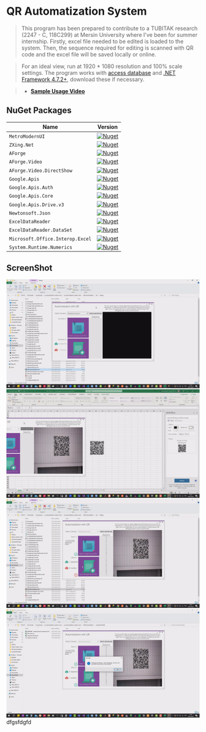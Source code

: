 # QR Automatization System

> This program has been prepared to contribute to a TUBITAK research (2247 - C, 118C299) at Mersin University where I've been for summer internship. Firstly, excel file needed to be edited is loaded to the system. Then, the sequence required for editing is scanned with QR code and the excel file will be saved locally or online.

> For an ideal view, run at 1920 * 1080 resolution and 100% scale settings. The program works with [access database](https://www.microsoft.com/en-us/download/details.aspx?id=13255) and [.NET Framework 4.7.2+](https://dotnet.microsoft.com/en-us/download/dotnet-framework/net472), download these if necessary.

> - [**Sample Usage Video**](https://drive.google.com/file/d/13fmTyOi8tIPRJHQVSsMBw6ejVzWANmMe/view?usp=sharing)


## **NuGet Packages**

| Name | Version |
| ---- | ------- |
| `MetroModernUI`| [![Nuget](https://img.shields.io/nuget/v/MetroModernUI.svg)](https://www.nuget.org/packages/MetroModernUI/) |
| `ZXing.Net` | [![Nuget](https://img.shields.io/nuget/v/ZXing.Net.svg)](https://www.nuget.org/packages/ZXing.Net) |
| `AForge` | [![Nuget](https://img.shields.io/nuget/v/AForge.svg)](https://www.nuget.org/packages/Aforge) |
| `AForge.Video` | [![Nuget](https://img.shields.io/nuget/v/AForge.Video.svg)](https://www.nuget.org/packages/AForge.Video) |
| `AForge.Video.DirectShow` | [![Nuget](https://img.shields.io/nuget/v/AForge.Video.DirectShow.svg)](https://www.nuget.org/packages/AForge.Video.DirectShow) |
| `Google.Apis` | [![Nuget](https://img.shields.io/nuget/v/Google.Apis.svg)](https://www.nuget.org/packages/Google.Apis) |
| `Google.Apis.Auth` | [![Nuget](https://img.shields.io/nuget/v/Google.Apis.Auth.svg)](https://www.nuget.org/packages/Google.Apis.Auth) |
| `Google.Apis.Core` | [![Nuget](https://img.shields.io/nuget/v/Google.Apis.Core.svg)](https://www.nuget.org/packages/Google.Apis.Core) |
| `Google.Apis.Drive.v3` | [![Nuget](https://img.shields.io/nuget/v/Google.Apis.Drive.v3.svg)](https://www.nuget.org/packages/Google.Apis.Drive.v3) |
| `Newtonsoft.Json` | [![Nuget](https://img.shields.io/nuget/v/Newtonsoft.Json.svg)](https://www.nuget.org/packages/Newtonsoft.Json) |
| `ExcelDataReader` | [![Nuget](https://img.shields.io/nuget/v/ExcelDataReader.svg)](https://www.nuget.org/packages/ExcelDataReader) |
| `ExcelDataReader.DataSet` | [![Nuget](https://img.shields.io/nuget/v/ExcelDataReader.DataSet.svg)](https://www.nuget.org/packages/ExcelDataReader.DataSet) |
| `Microsoft.Office.Interop.Excel` | [![Nuget](https://img.shields.io/nuget/v/Microsoft.Office.Interop.Excel.svg)](https://www.nuget.org/packages/Microsoft.Office.Interop.Excel) |
| `System.Runtime.Numerics` | [![Nuget](https://img.shields.io/nuget/v/System.Runtime.Numerics.svg)](https://www.nuget.org/packages/System.Runtime.Numerics) |

## ScreenShot

![main](/QR%20Automatization/screenshot/main.png)
![scanningcode](/QR%20Automatization/screenshot/scanningcode.png)
![loadingexcel](/QR%20Automatization/screenshot/loadingexcel.png)
![driveupload](/QR%20Automatization/screenshot/driveupload.png)
dfgsfdgfd